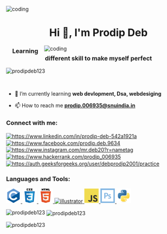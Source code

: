 <img src="https://user-images.githubusercontent.com/112300885/187060807-cc6c3fd9-4ee6-40e1-9740-4abda8dfc35f.gif" alt="coding" align="middle" height="200" width="50">


<h1 align="center">Hi 👋, I'm Prodip Deb</h1>
 <img src="https://cdn.dribbble.com/users/1162077/screenshots/3848914/programmer.gif" alt="coding" align="right" width="400">

<h3 align="center">Learning different skill to make myself perfect</h3>

<p align="left"> <img src="https://komarev.com/ghpvc/?username=prodipdeb123&label=Profile%20views&color=0e75b6&style=flat" alt="prodipdeb123" /> </p>

<p align="left"> <a href="https://twitter.com/" target="blank"><img src="https://img.shields.io/twitter/follow/?logo=twitter&style=for-the-badge" alt="" /></a> </p>

- 🌱 I’m currently learning **web devlopment, Dsa, webdesiging**

- 📫 How to reach me **prodip.006935@snuindia.in**

<h3 align="left">Connect with me:</h3>
<p align="left">
<a href="https://www.linkedin.com/in/prodip-deb-542a1921a" target="blank"><img align="center" src="https://raw.githubusercontent.com/rahuldkjain/github-profile-readme-generator/master/src/images/icons/Social/linked-in-alt.svg" alt="https://www.linkedin.com/in/prodip-deb-542a1921a" height="30" width="40" /></a>
<a href="https://www.facebook.com/prodip.deb.9634" target="blank"><img align="center" src="https://raw.githubusercontent.com/rahuldkjain/github-profile-readme-generator/master/src/images/icons/Social/facebook.svg" alt="https://www.facebook.com/prodip.deb.9634" height="30" width="40" /></a>
<a href="https://www.instagram.com/mr.deb20?r=nametag" target="blank"><img align="center" src="https://raw.githubusercontent.com/rahuldkjain/github-profile-readme-generator/master/src/images/icons/Social/instagram.svg" alt="https://www.instagram.com/mr.deb20?r=nametag" height="30" width="40" /></a>
<a href="https://www.hackerrank.com/prodip_006935" target="blank"><img align="center" src="https://raw.githubusercontent.com/rahuldkjain/github-profile-readme-generator/master/src/images/icons/Social/hackerrank.svg" alt="https://www.hackerrank.com/prodip_006935" height="30" width="40" /></a>
<a href="https://auth.geeksforgeeks.org/user/debprodip2001/practice" target="blank"><img align="center" src="https://raw.githubusercontent.com/rahuldkjain/github-profile-readme-generator/master/src/images/icons/Social/geeks-for-geeks.svg" alt="https://auth.geeksforgeeks.org/user/debprodip2001/practice" height="30" width="40" /></a>
</p>

<h3 align="left">Languages and Tools:</h3>
<p align="left"> <a href="https://www.cprogramming.com/" target="_blank" rel="noreferrer"> <img src="https://raw.githubusercontent.com/devicons/devicon/master/icons/c/c-original.svg" alt="c" width="40" height="40"/> </a> <a href="https://www.w3schools.com/css/" target="_blank" rel="noreferrer"> <img src="https://raw.githubusercontent.com/devicons/devicon/master/icons/css3/css3-original-wordmark.svg" alt="css3" width="40" height="40"/> </a> <a href="https://www.w3.org/html/" target="_blank" rel="noreferrer"> <img src="https://raw.githubusercontent.com/devicons/devicon/master/icons/html5/html5-original-wordmark.svg" alt="html5" width="40" height="40"/> </a> <a href="https://www.adobe.com/in/products/illustrator.html" target="_blank" rel="noreferrer"> <img src="https://www.vectorlogo.zone/logos/adobe_illustrator/adobe_illustrator-icon.svg" alt="illustrator" width="40" height="40"/> </a> <a href="https://developer.mozilla.org/en-US/docs/Web/JavaScript" target="_blank" rel="noreferrer"> <img src="https://raw.githubusercontent.com/devicons/devicon/master/icons/javascript/javascript-original.svg" alt="javascript" width="40" height="40"/> </a> <a href="https://www.photoshop.com/en" target="_blank" rel="noreferrer"> <img src="https://raw.githubusercontent.com/devicons/devicon/master/icons/photoshop/photoshop-line.svg" alt="photoshop" width="40" height="40"/> </a> <a href="https://www.python.org" target="_blank" rel="noreferrer"> <img src="https://raw.githubusercontent.com/devicons/devicon/master/icons/python/python-original.svg" alt="python" width="40" height="40"/> </a> </p>

<p><img align="left" src="https://github-readme-stats.vercel.app/api/top-langs?username=prodipdeb123&show_icons=true&locale=en&layout=compact" alt="prodipdeb123" /></p>

<p>&nbsp;<img align="center" src="https://github-readme-stats.vercel.app/api?username=prodipdeb123&show_icons=true&locale=en" alt="prodipdeb123" /></p>

<p><img align="center" src="https://github-readme-streak-stats.herokuapp.com/?user=prodipdeb123&" alt="prodipdeb123" /></p>
